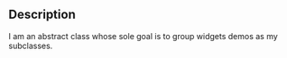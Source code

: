 Description
--------------------

I am an abstract class whose sole goal is to group widgets demos as my subclasses.